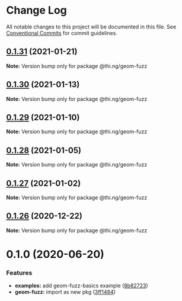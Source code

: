 # Change Log

All notable changes to this project will be documented in this file.
See [Conventional Commits](https://conventionalcommits.org) for commit guidelines.

## [0.1.31](https://github.com/thi-ng/umbrella/compare/@thi.ng/geom-fuzz@0.1.30...@thi.ng/geom-fuzz@0.1.31) (2021-01-21)

**Note:** Version bump only for package @thi.ng/geom-fuzz





## [0.1.30](https://github.com/thi-ng/umbrella/compare/@thi.ng/geom-fuzz@0.1.29...@thi.ng/geom-fuzz@0.1.30) (2021-01-13)

**Note:** Version bump only for package @thi.ng/geom-fuzz





## [0.1.29](https://github.com/thi-ng/umbrella/compare/@thi.ng/geom-fuzz@0.1.28...@thi.ng/geom-fuzz@0.1.29) (2021-01-10)

**Note:** Version bump only for package @thi.ng/geom-fuzz





## [0.1.28](https://github.com/thi-ng/umbrella/compare/@thi.ng/geom-fuzz@0.1.27...@thi.ng/geom-fuzz@0.1.28) (2021-01-05)

**Note:** Version bump only for package @thi.ng/geom-fuzz





## [0.1.27](https://github.com/thi-ng/umbrella/compare/@thi.ng/geom-fuzz@0.1.26...@thi.ng/geom-fuzz@0.1.27) (2021-01-02)

**Note:** Version bump only for package @thi.ng/geom-fuzz





## [0.1.26](https://github.com/thi-ng/umbrella/compare/@thi.ng/geom-fuzz@0.1.25...@thi.ng/geom-fuzz@0.1.26) (2020-12-22)

**Note:** Version bump only for package @thi.ng/geom-fuzz





# 0.1.0 (2020-06-20)


### Features

* **examples:** add geom-fuzz-basics example ([8b82723](https://github.com/thi-ng/umbrella/commit/8b82723c3708c78d5a67376036b661baec8e4ce0))
* **geom-fuzz:** import as new pkg ([3ff1484](https://github.com/thi-ng/umbrella/commit/3ff14848f277bd9dc7b2a009aa0a98d6e1d3df6c))
